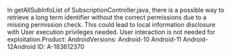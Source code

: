 In getAllSubInfoList of SubscriptionController.java, there is a possible way to retrieve a long term identifier without the correct permissions due to a missing permission check. This could lead to local information disclosure with User execution privileges needed. User interaction is not needed for exploitation.Product: AndroidVersions: Android-10 Android-11 Android-12Android ID: A-183612370